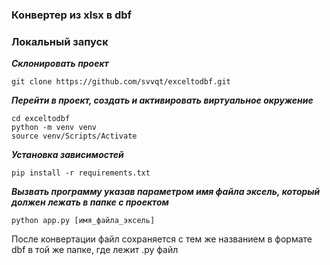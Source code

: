 ### Конвертер из xlsx в dbf



### Локальный запуск
**_Склонировать проект_**
```
git clone https://github.com/svvqt/exceltodbf.git
```
**_Перейти в проект, создать и активировать виртуальное окружение_**
```
cd exceltodbf
python -m venv venv
source venv/Scripts/Activate
```
**_Установка зависимостей_**
```
pip install -r requirements.txt
```
**_Вызвать программу указав параметром имя файла эксель, который должен лежать в папке с проектом_**
```
python app.py [имя_файла_эксель]
```

После конвертации файл сохраняется с тем же названием в формате dbf в той же папке, где лежит .py файл